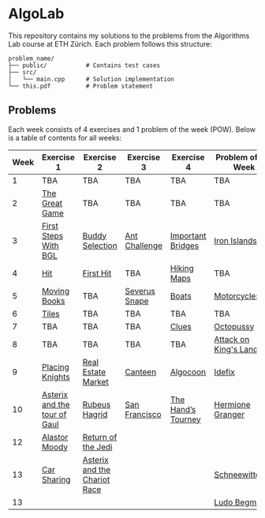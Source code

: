 # AlgoLab
This repository contains my solutions to the problems from the Algorithms Lab course at ETH Zürich. Each problem follows this structure:

```
problem_name/
├── public/           # Contains test cases
├── src/
│   └── main.cpp      # Solution implementation
└── this.pdf          # Problem statement
```

## Problems

Each week consists of 4 exercises and 1 problem of the week (POW). Below is a table of contents for all weeks:

| Week | Exercise 1 | Exercise 2 | Exercise 3 | Exercise 4 | Problem of the Week |
|------|------------|------------|------------|------------|---------------------|
| 1 | TBA | TBA | TBA | TBA | TBA |
| 2 | [The Great Game](week02/the_great_game) | TBA | TBA | TBA | TBA |
| 3 | [First Steps With BGL](week03/first_steps_with_bgl) | [Buddy Selection](week03/buddy_selection) | [Ant Challenge](week03/ant_challenge) | [Important Bridges](week03/important_bridges) | [Iron Islands](week03/iron_islands) |
| 4 | [Hit](week04/hit) | [First Hit](week04/first_hit) | TBA | [Hiking Maps](week04/hiking_maps) | TBA |
| 5 | [Moving Books](week05/moving_books) | TBA | [Severus Snape](week05/severus_snape) | [Boats](week05/boats) | [Motorcycles](week05/motorcycles) |
| 6 | [Tiles](week06/tiles/) | TBA | TBA | TBA | TBA |
| 7 | TBA | TBA | TBA | [Clues](week7/clues) | [Octopussy](week07/octopussy/) |
| 8 | TBA | TBA | TBA | TBA | [Attack on King's Landing](week08/attack_on_kings_landing) |
| 9| [Placing Knights](week09/placing_knights) | [Real Estate Market](week09/real_estate) | [Canteen](week09/canteen) | [Algocoon](week09/algocoon/) | [Idefix](week09/idefix/) |
| 10 | [Asterix and the tour of Gaul](week10/asterix_and_the_tour_of_gaul/) | [Rubeus Hagrid](week10/rubeus_hagrid/) | [San Francisco](week10/san_francisco/) | [The Hand’s Tourney](week10/the_hands_tourney/) | [Hermione Granger](week10/hermione_granger)  |
| 12 | [Alastor Moody](week12/mad-eye-moody/) | [Return of the Jedi](week12/return_of_the_jedi/) | | |
| 13 | [Car Sharing](week13/car_sharing/) | [Asterix and the Chariot Race](week13/asterix_chariot_race/) | | | [Schneewittchen](/week13/schneewittchen)
| 13 | | | | | [Ludo Begman](/week14/ludo_begman)